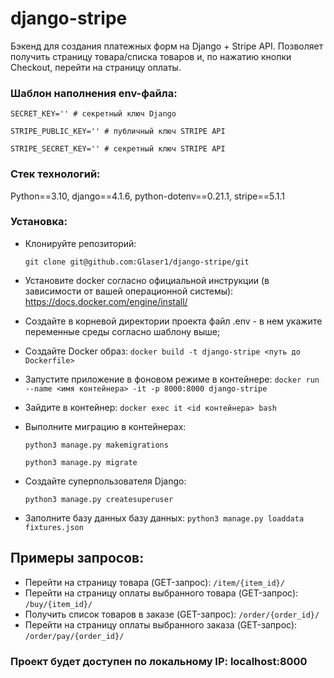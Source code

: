 # django-stripe
Бэкенд для создания платежных форм на Django + Stripe API. Позволяет получить страницу товара/списка товаров и, по нажатию кнопки Checkout, перейти на страницу оплаты.

### Шаблон наполнения env-файла:

``` SECRET_KEY='' # секретный ключ Django ```

``` STRIPE_PUBLIC_KEY='' # публичный ключ STRIPE API ``` 

``` STRIPE_SECRET_KEY='' # секретный ключ STRIPE API ``` 


### Стек технологий:
  Python==3.10, django==4.1.6, python-dotenv==0.21.1, stripe==5.1.1

### Установка:
* Клонируйте репозиторий:

  ``` git clone git@github.com:Glaser1/django-stripe/git ```
* Установите docker согласно официальной инструкции (в зависимости от вашей операционной системы):
    https://docs.docker.com/engine/install/    

* Создайте в корневой директории проекта файл .env - в нем укажите переменные среды согласно шаблону выше;

* Создайте Docker образ:
  ``` docker build -t django-stripe <путь до Dockerfile> ```

* Запустите приложение в фоновом режиме в контейнере: 
  ``` docker run --name <имя контейнера> -it -p 8000:8000 django-stripe ```
* Зайдите в контейнер:
  ``` docker exec it <id контейнера> bash ```
  
* Выполните миграцию в контейнерах: 

  ``` python3 manage.py makemigrations ```
  
  ``` python3 manage.py migrate ```

* Создайте суперпользователя Django:

  ``` python3 manage.py createsuperuser ```

* Заполните базу данных базу данных:
  ``` python3 manage.py loaddata fixtures.json ```
  
## Примеры запросов:
 - Перейти на страницу товара (GET-запрос):
   ``` /item/{item_id}/ ```
 - Перейти на страницу оплаты выбранного товара (GET-запрос):
   ``` /buy/{item_id}/ ```
 - Получить список товаров в заказе (GET-запрос):
   ``` /order/{order_id}/ ```
 - Перейти на страницу оплаты выбранного заказа (GET-запрос):
  ``` /order/pay/{order_id}/ ```
  
  
### Проект будет доступен по локальному IP: localhost:8000


